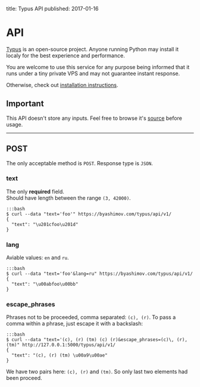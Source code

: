 title: Typus API
published: 2017-01-16

# API

[Typus][typus] is an open-source project.
Anyone running Python may install it localy for the best experience and performance.

You are welcome to use this service for any purpose being informed that it runs under a tiny private VPS and may not guarantee instant response.

Otherwise, check out [installation instructions][docs].

## Important

This API doesn't store any inputs. Feel free to browse it's [source][website] before usage.

---

## POST

The only acceptable method is `POST`. Response type is `JSON`.  

### text

The only **required** field.  
Should have length between the range `(3, 42000)`.

    :::bash
    $ curl --data "text='foo'" https://byashimov.com/typus/api/v1/
    {
      "text": "\u201cfoo\u201d"
    }

### lang

Aviable values: `en` and `ru`.
    
    :::bash
    $ curl --data "text='foo'&lang=ru" https://byashimov.com/typus/api/v1/                  
    {
      "text": "\u00abfoo\u00bb"
    }


### escape_phrases

Phrases not to be proceeded, comma separated: `(c), (r)`. To pass a comma within a phrase, just escape it with a backslash:

    :::bash
    $ curl --data "text='(c), (r) (tm) (c) (r)&escape_phrases=(c)\, (r), (tm)" http://127.0.0.1:5000/typus/api/v1/ 
    {
      "text": "(c), (r) (tm) \u00a9\u00ae"
    }

We have two pairs here: `(c), (r)` and `(tm)`. So only last two elements had been proceed.

[typus]: https://github.com/byashimov/typus
[docs]: http://py-typus.readthedocs.io/en/latest/#installation
[website]: https://github.com/byashimov/website